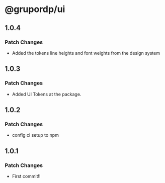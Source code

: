 # @grupordp/ui

## 1.0.4

### Patch Changes

- Added the tokens line heights and font weights from the design system

## 1.0.3

### Patch Changes

- Added UI Tokens at the package.

## 1.0.2

### Patch Changes

- config ci setup to npm

## 1.0.1

### Patch Changes

- First commit!!
